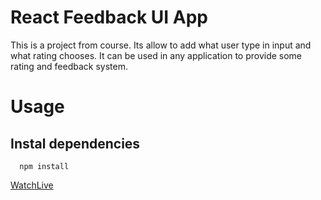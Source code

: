 # React Feedback UI App
This is a project from course. Its allow to add what user type in input and what rating chooses. It can be used in any application to provide some rating and feedback system.


# Usage

## Instal dependencies

```
  npm install
```

[WatchLive](https://serene-scone-4d2cde.netlify.app/)
